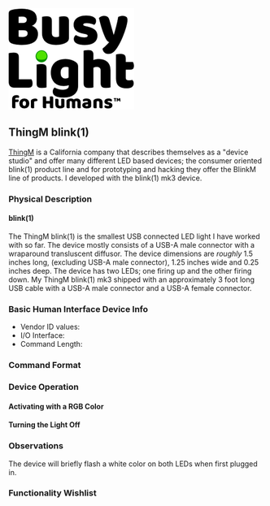 ![BusyLight Project Logo][1]

## ThingM blink(1)

[ThingM][0] is a California company that describes themselves as a "device
studio" and offer many different LED based devices; the consumer
oriented blink(1) product line and for prototyping and hacking they
offer the BlinkM line of products. I developed with the blink(1) mk3
device.

### Physical Description

#### blink(1)

The ThingM blink(1) is the smallest USB connected LED light I have
worked with so far. The device mostly consists of a USB-A male
connector with a wraparound transluscent diffusor. The device
dimensions are _roughly_ 1.5 inches long, (excluding USB-A male
connector), 1.25 inches wide and 0.25 inches deep.  The device has two
LEDs; one firing up and the other firing down. My ThingM blink(1) mk3
shipped with an approximately 3 foot long USB cable with a USB-A male
connector and a USB-A female connector.

### Basic Human Interface Device Info

- Vendor ID values:
- I/O Interface:
- Command Length:

### Command Format

### Device Operation

#### Activating with a RGB Color

#### Turning the Light Off

### Observations

The device will briefly flash a white color on both LEDs when first
plugged in.

### Functionality Wishlist

[0]: https://thingm.com/products
[1]: https://github.com/JnyJny/busylight/blob/master/docs/assets/BusyLightLogo.png
[H]: https://github.com/libusb/hidapi
